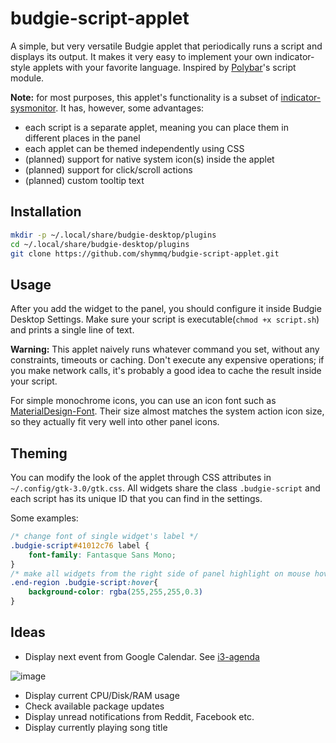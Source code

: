 # budgie-script-applet
A simple, but very versatile Budgie applet that periodically runs a script and displays its output.
It makes it very easy to implement your own indicator-style applets with your favorite language.
Inspired by [Polybar](https://github.com/polybar/polybar)'s script module.

**Note:** for most purposes, this applet's functionality is a subset of [indicator-sysmonitor](https://github.com/fossfreedom/indicator-sysmonitor). It has, however, some advantages:
 - each script is a separate applet, meaning you can place them in different places in the panel
 - each applet can be themed independently using CSS
 - (planned) support for native system icon(s) inside the applet
 - (planned) support for click/scroll actions
 - (planned) custom tooltip text

## Installation
```bash
mkdir -p ~/.local/share/budgie-desktop/plugins
cd ~/.local/share/budgie-desktop/plugins
git clone https://github.com/shymmq/budgie-script-applet.git
```
## Usage
After you add the widget to the panel, you should configure it inside Budgie Desktop Settings. Make sure your script is executable(`chmod +x script.sh`) and prints a single line of text.

**Warning:** This applet naively runs whatever command you set, without any constraints, timeouts or caching. Don't execute any expensive operations; if you make network calls, it's probably a good idea to cache the result inside your script.

For simple monochrome icons, you can use an icon font such as [MaterialDesign-Font](https://github.com/Templarian/MaterialDesign-Font). Their size almost matches the system action icon size, so they actually fit very well into other panel icons.

## Theming
You can modify the look of the applet through CSS attributes in `~/.config/gtk-3.0/gtk.css`. All widgets share the class `.budgie-script` and each script has its unique ID that you can find in the settings.

Some examples:
```css
/* change font of single widget's label */
.budgie-script#41012c76 label {
	font-family: Fantasque Sans Mono;
}
/* make all widgets from the right side of panel highlight on mouse hover */
.end-region .budgie-script:hover{
    background-color: rgba(255,255,255,0.3)
}
```
## Ideas
 - Display next event from Google Calendar. See [i3-agenda](https://github.com/rosenpin/i3-agenda)

![image](https://user-images.githubusercontent.com/8517017/103033712-609e5480-4563-11eb-8976-92e4ed986880.png)

- Display current CPU/Disk/RAM usage
- Check available package updates
- Display unread notifications from Reddit, Facebook etc.
- Display currently playing song title